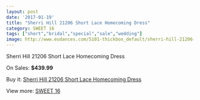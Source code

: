 ```yaml
---
layout: post
date: '2017-01-19'
title: "Sherri Hill 21206 Short Lace Homecoming Dress"
category: SWEET 16
tags: ["short","bridal","special","sale","wedding"]
image: http://www.eudances.com/5101-thickbox_default/sherri-hill-21206-short-lace-homecoming-dress.jpg
---
```

Sherri Hill 21206 Short Lace Homecoming Dress

On Sales: **$439.99**
<a href="https://www.eudances.com/en/sweet-16/1722-sherri-hill-21206-short-lace-homecoming-dress.html"><amp-img layout="responsive" width="600" height="600" src="//www.eudances.com/5101-thickbox_default/sherri-hill-21206-short-lace-homecoming-dress.jpg" alt="Sherri Hill 21206 Short Lace Homecoming Dress 0" /></a>
<a href="https://www.eudances.com/en/sweet-16/1722-sherri-hill-21206-short-lace-homecoming-dress.html"><amp-img layout="responsive" width="600" height="600" src="//www.eudances.com/5102-thickbox_default/sherri-hill-21206-short-lace-homecoming-dress.jpg" alt="Sherri Hill 21206 Short Lace Homecoming Dress 1" /></a>

Buy it: [Sherri Hill 21206 Short Lace Homecoming Dress](https://www.eudances.com/en/sweet-16/1722-sherri-hill-21206-short-lace-homecoming-dress.html "Sherri Hill 21206 Short Lace Homecoming Dress")

View more: [SWEET 16](https://www.eudances.com/en/18-sweet-16 "SWEET 16")